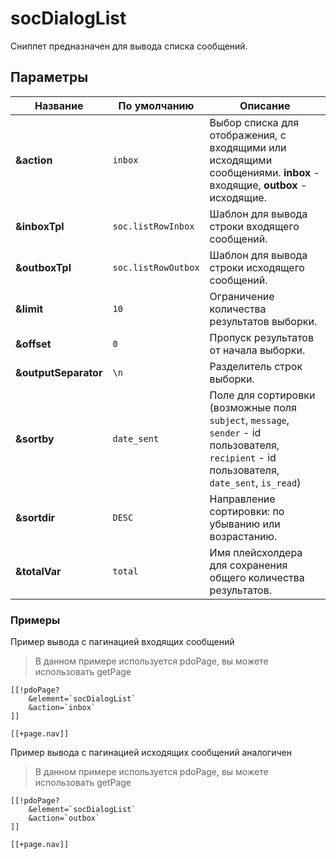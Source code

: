 # socDialogList

Сниппет предназначен для вывода списка сообщений.

## Параметры

| Название             | По умолчанию      | Описание                                                                                                                                     |
|----------------------|-------------------|----------------------------------------------------------------------------------------------------------------------------------------------|
| **&action**          | `inbox`             | Выбор списка для отображения, с входящими или исходящими сообщениями. **inbox** - входящие, **outbox** - исходящие.                          |
| **&inboxTpl**        | `soc.listRowInbox`  | Шаблон для вывода строки входящего сообщений.                                                                                                |
| **&outboxTpl**       | `soc.listRowOutbox` | Шаблон для вывода строки исходящего сообщений.                                                                                               |
| **&limit**           | `10`                | Ограничение количества результатов выборки.                                                                                                  |
| **&offset**          | `0`                 | Пропуск результатов от начала выборки.                                                                                                       |
| **&outputSeparator** | `\n`                | Разделитель строк выборки.                                                                                                                   |
| **&sortby**          | `date_sent`         | Поле для сортировки (возможные поля `subject`, `message`, `sender` - id пользователя, `recipient` - id пользователя, `date_sent`, `is_read`) |
| **&sortdir**         | `DESC`              | Направление сортировки: по убыванию или возрастанию.                                                                                         |
| **&totalVar**        | `total`             | Имя плейсхолдера для сохранения общего количества результатов.                                                                               |

### Примеры

Пример вывода с пагинацией входящих сообщений

> В данном примере используется pdoPage, вы можете использовать getPage

```modx
[[!pdoPage?
    &element=`socDialogList`
    &action=`inbox`
]]

[[+page.nav]]
```

Пример вывода с пагинацией исходящих сообщений аналогичен

> В данном примере используется pdoPage, вы можете использовать getPage

```modx
[[!pdoPage?
    &element=`socDialogList`
    &action=`outbox`
]]

[[+page.nav]]
```
